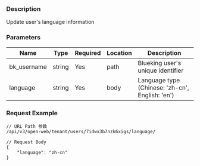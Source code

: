 ### Description

Update user's language information

### Parameters

| Name        | Type   | Required | Location | Description                                     |
|-------------|--------|----------|----------|-------------------------------------------------|
| bk_username | string | Yes      | path     | Blueking user's unique identifier               |
| language    | string | Yes      | body     | Language type (Chinese: 'zh-cn', English: 'en') |

### Request Example

```
// URL Path 参数
/api/v3/open-web/tenant/users/7idwx3b7nzk6xigs/language/
```

```json5
// Request Body
{
    "language": "zh-cn"
}
```
